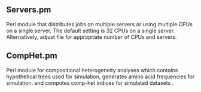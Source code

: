 ## Servers.pm
Perl module that distributes jobs on multiple servers or using multiple CPUs on a single server. The default setting is 32 CPUs on a single server. Alternatively, adjust file for appropriate number of CPUs and servers.

## CompHet.pm
Perl module for compositional heterogeneity analyses which contains hypothetical trees used for simulation, generates amino acid frequencies for simulation, and computes comp-het indices for simulated datasets .
